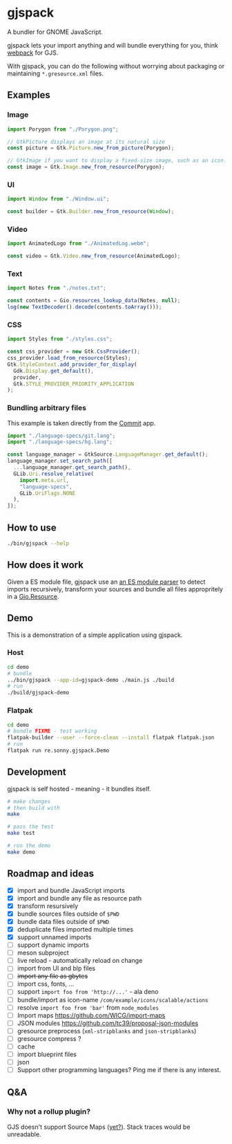 # gjspack

A bundler for GNOME JavaScript.

gjspack lets your import anything and will bundle everything for you, think [webpack](https://webpack.js.org/) for GJS.

With gjspack, you can do the following without worrying about packaging or maintaining `*.gresource.xml` files.

## Examples

### Image

```js
import Porygon from "./Porygon.png";

// GtkPicture displays an image at its natural size
const picture = Gtk.Picture.new_from_picture(Porygon);

// GtkImage if you want to display a fixed-size image, such as an icon.
const image = Gtk.Image.new_from_resource(Porygon);
```

### UI

```js
import Window from "./Window.ui";

const builder = Gtk.Builder.new_from_resource(Window);
```

### Video

```js
import AnimatedLogo from "./AnimatedLog.webm";

const video = Gtk.Video.new_from_resource(AnimatedLogo);
```

### Text

```js
import Notes from "./notes.txt";

const contents = Gio.resources_lookup_data(Notes, null);
log(new TextDecoder().decode(contents.toArray()));
```

### CSS

```js
import Styles from "./styles.css";

const css_provider = new Gtk.CssProvider();
css_provider.load_from_resource(Styles);
Gtk.StyleContext.add_provider_for_display(
  Gdk.Display.get_default(),
  provider,
  Gtk.STYLE_PROVIDER_PRIORITY_APPLICATION
);
```

### Bundling arbitrary files

This example is taken directly from the [Commit](https://github.com/sonnyp/Commit/) app.

```js
import "./language-specs/git.lang";
import "./language-specs/hg.lang";

const language_manager = GtkSource.LanguageManager.get_default();
language_manager.set_search_path([
  ...language_manager.get_search_path(),
  GLib.Uri.resolve_relative(
    import.meta.url,
    "language-specs",
    GLib.UriFlags.NONE
  ),
]);
```

## How to use

```sh
./bin/gjspack --help
```

## How does it work

Given a ES module file, gjspack use an [an ES module parser](https://github.com/guybedford/es-module-lexer/) to detect imports recursively, transform your sources and bundle all files appropritely in a [Gio.Resource](https://docs.gtk.org/gio/struct.Resource.html).

## Demo

This is a demonstration of a simple application using gjspack.

### Host

```sh
cd demo
# bundle
../bin/gjspack --app-id=gjspack-demo ./main.js ./build
# run
./build/gjspack-demo
```

### Flatpak

```sh
cd demo
# bundle FIXME - test working
flatpak-builder --user --force-clean --install flatpak flatpak.json
# run
flatpak run re.sonny.gjspack.Demo
```

## Development

gjspack is self hosted - meaning - it bundles itself.

```sh
# make changes
# then build with
make

# pass the test
make test

# run the demo
make demo
```

## Roadmap and ideas

- [x] import and bundle JavaScript imports
- [x] import and bundle any file as resource path
- [x] transform resursively
- [x] bundle sources files outside of `$PWD`
- [x] bundle data files outside of `$PWD`
- [x] deduplicate files imported multiple times
- [x] support unnamed imports
- [ ] support dynamic imports
- [ ] meson subproject
- [ ] live reload - automatically reload on change
- [ ] import from UI and blp files
- [ ] ~~import any file as gbytes~~
- [ ] import css, fonts, ...
- [ ] support `import foo from 'http://...'` - ala deno
- [ ] bundle/import as icon-name `/com/example/icons/scalable/actions`
- [ ] resolve `import foo from 'bar'` from `node_modules`
- [ ] Import maps https://github.com/WICG/import-maps
- [ ] JSON modules https://github.com/tc39/proposal-json-modules
- [ ] gresource preprocess (`xml-stripblanks` and `json-stripblanks`)
- [ ] gresource compress ?
- [ ] cache
- [ ] import blueprint files
- [ ] json
- [ ] Support other programming languages? Ping me if there is any interest.

## Q&A

### Why not a rollup plugin?

GJS doesn't support Source Maps ([yet?](https://gitlab.gnome.org/GNOME/gjs/-/issues/474)).
Stack traces would be unreadable.
